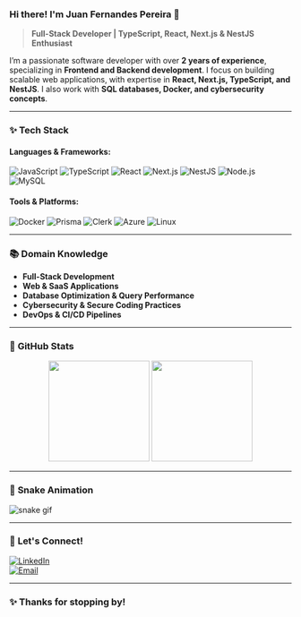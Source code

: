 ### Hi there! I'm Juan Fernandes Pereira 👋

> **Full-Stack Developer | TypeScript, React, Next.js & NestJS Enthusiast**

I’m a passionate software developer with over **2 years of experience**, specializing in **Frontend and Backend development**. I focus on building scalable web applications, with expertise in **React, Next.js, TypeScript, and NestJS**. I also work with **SQL databases, Docker, and cybersecurity concepts**.

---

### ✨ Tech Stack

#### **Languages & Frameworks:**

![JavaScript](https://img.shields.io/badge/JavaScript-F7DF1E?style=for-the-badge&logo=javascript&logoColor=black)
![TypeScript](https://img.shields.io/badge/TypeScript-3178C6?style=for-the-badge&logo=typescript&logoColor=white)
![React](https://img.shields.io/badge/React-61DAFB?style=for-the-badge&logo=react&logoColor=black)
![Next.js](https://img.shields.io/badge/Next.js-000000?style=for-the-badge&logo=nextdotjs&logoColor=white)
![NestJS](https://img.shields.io/badge/NestJS-E0234E?style=for-the-badge&logo=nestjs&logoColor=white)
![Node.js](https://img.shields.io/badge/Node.js-339933?style=for-the-badge&logo=nodedotjs&logoColor=white)
![MySQL](https://img.shields.io/badge/MySQL-4479A1?style=for-the-badge&logo=mysql&logoColor=white)

#### **Tools & Platforms:**

![Docker](https://img.shields.io/badge/Docker-2496ED?style=for-the-badge&logo=docker&logoColor=white)
![Prisma](https://img.shields.io/badge/Prisma-2D3748?style=for-the-badge&logo=prisma&logoColor=white)
![Clerk](https://img.shields.io/badge/Clerk-512BD4?style=for-the-badge&logo=clerk&logoColor=white)
![Azure](https://img.shields.io/badge/Azure-0078D4?style=for-the-badge&logo=microsoftazure&logoColor=white)
![Linux](https://img.shields.io/badge/Linux-FCC624?style=for-the-badge&logo=linux&logoColor=black)

---

### 📚 **Domain Knowledge**

- **Full-Stack Development**
- **Web & SaaS Applications**
- **Database Optimization & Query Performance**
- **Cybersecurity & Secure Coding Practices**
- **DevOps & CI/CD Pipelines**

---

### 📝 **GitHub Stats**

<div align="center">
  <img src="https://github-readme-stats.vercel.app/api?username=juanfpereira&show_icons=true&theme=radical&count_private=true&hide=contribs" height="180px"/>
  <img src="https://github-readme-stats.vercel.app/api/top-langs/?username=juanfpereira&layout=compact&theme=radical" height="180px"/>
</div>

---

### 🐍 **Snake Animation**

![snake gif](https://github.com/juanf3rnandes/juanf3rnandes/blob/output/github-contribution-grid-snake.svg)

---

### 💬 **Let's Connect!**

[![LinkedIn](https://img.shields.io/badge/LinkedIn-0A66C2?style=for-the-badge&logo=linkedin&logoColor=white)](https://www.linkedin.com/in/fernandesjuan633@gmail.com/)  
[![Email](https://img.shields.io/badge/Email-D14836?style=for-the-badge&logo=gmail&logoColor=white)](mailto:fernandesjuan633@gmail.com)

---

### ✨ **Thanks for stopping by!**

